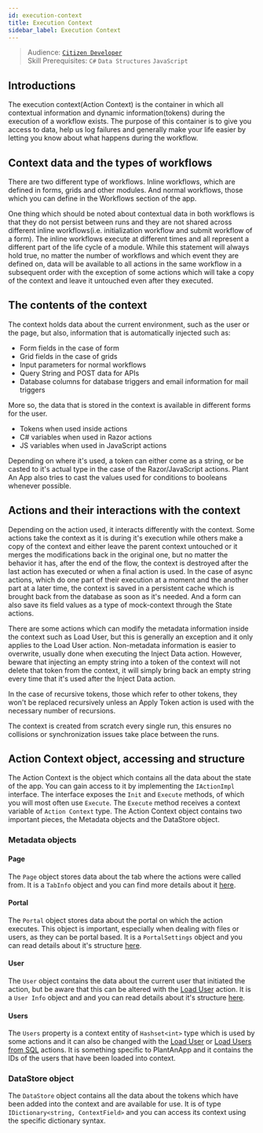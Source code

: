 ```yaml
---
id: execution-context
title: Execution Context
sidebar_label: Execution Context
---
```


> Audience: [`Citizen Developer`](/docs/audience#citizen-developers)<br/>
> Skill Prerequisites: `C#` `Data Structures` `JavaScript`

## Introductions

The execution context(Action Context) is the container in which all contextual information and dynamic information(tokens) during the execution of a workflow exists. The purpose of this container is to give you access to data, help us log failures and generally make your life easier by letting you know about what happens during the workflow.

## Context data and the types of workflows

There are two different type of workflows.
Inline workflows, which are defined in forms, grids and other modules.
And normal workflows, those which you can define in the Workflows section of the app.

One thing which should be noted about contextual data in both workflows is that they do not persist between runs and they are not shared across different inline workflows(i.e. initialization workflow and submit workflow of a form). The inline workflows execute at different times and all represent a different part of the life cycle of a module. While this statement will always hold true, no matter the number of workflows and which event they are defined on, data will be available to all actions in the same workflow in a subsequent order with the exception of some actions which will take a copy of the context and leave it untouched even after they executed.

## The contents of the context

The context holds data about the current environment, such as the user or the page, but also, information that is automatically injected such as:

- Form fields in the case of form
- Grid fields in the case of grids
- Input parameters for normal workflows
- Query String and POST data for APIs
- Database columns for database triggers and email information for mail triggers

More so, the data that is stored in the context is available in different forms for the user.

- Tokens when used inside actions
- C# variables when used in Razor actions
- JS variables when used in JavaScript actions

Depending on where it's used, a token can either come as a string, or be casted to it's actual type in the case of the Razor/JavaScript actions. Plant An App also tries to cast the values used for conditions to booleans whenever possible.

## Actions and their interactions with the context

Depending on the action used, it interacts differently with the context. Some actions take the context as it is during it's execution while others make a copy of the context and either leave the parent context untouched or it merges the modifications back in the original one, but no matter the behavior it has, after the end of the flow, the context is destroyed after the last action has executed or when a final action is used. In the case of async actions, which do one part of their execution at a moment and the another part at a later time, the context is saved in a persistent cache which is brought back from the database as soon as it's needed. And a form can also save its field values as a type of mock-context through the State actions.

There are some actions which can modify the metadata information inside the context such as Load User, but this is generally an exception and it only applies to the Load User action.
Non-metadata information is easier to overwrite, usually done when executing the Inject Data action.  However, beware that injecting an empty string into a token of the context will not delete that token from the context, it will simply bring back an empty string every time that it's used after the Inject Data action.

In the case of recursive tokens, those which refer to other tokens, they won't be replaced recursively unless an Apply Token action is used with the necessary number of recursions.

The context is created from scratch every single run, this ensures no collisions or synchronization issues take place between the runs.

## Action Context object, accessing and structure

The Action Context is the object which contains all the data about the state of the app.  You can gain access to it by implementing the `IActionImpl` interface. The interface exposes the `Init` and `Execute` methods, of which you will most often use `Execute`. The `Execute` method receives a context variable of `Action Context` type.
The Action Context object contains two important pieces, the Metadata objects and the DataStore object.

### Metadata objects

#### Page

The `Page` object stores data about the tab where the actions were called from. It is a `TabInfo` object and you can find more details about it [here](https://dnndocs.com/api/DotNetNuke.Entities.Tabs.TabInfo.html).

#### Portal

The `Portal` object stores data about the portal on which the action executes. This object is important, especially when dealing with files or users, as they can be portal based. It is a `PortalSettings` object and you can read details about it's structure [here](https://dnndocs.com/api/DotNetNuke.Entities.Portals.PortalSettings.html#DotNetNuke_Entities_Portals_PortalSettings).

#### User

The `User` object contains the data about the current user that initiated the action, but be aware that this can be altered with the [Load User](/docs/actions/load-user) action. It is a `User Info` object and and you can read details about it's structure [here](https://dnndocs.com/api/DotNetNuke.Entities.Users.UserInfo.html#DotNetNuke_Entities_Users_UserInfo).

#### Users

The `Users` property is a context entity  of `Hashset<int>` type which is used by some actions and it can also be changed with the [Load User](/docs/actions/load-user) or [Load Users from SQL](/docs/actions/load-users-from-sql) actions. It is something specific to PlantAnApp and it contains the IDs of the users that have been loaded into context.

### DataStore object

The `DataStore` object contains all the data about the tokens which have been added into the context and are available for use. It is of type `IDictionary<string, ContextField>` and you can access its context using the specific dictionary syntax.
